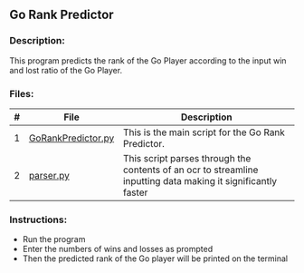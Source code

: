## Go Rank Predictor

### Description:
This program predicts the rank of the Go Player according to the input win and lost ratio of the Go Player.

### Files:
|   #   | File            | Description                                        |
| :---: | --------------- | -------------------------------------------------- |
|   1   | [GoRankPredictor.py](https://github.com/jtsui23-code/Projects/blob/main/Projects/GoRankPredictor/GoRankPredictor.py)        | This is the main script for the Go Rank Predictor.|
| 2 | [parser.py](https://github.com/jtsui23-code/Projects/blob/main/Projects/GoRankPredictor/parser.py) | This script parses through the contents of an ocr to streamline inputting data making it significantly faster |



### Instructions:

- Run the program
- Enter the numbers of wins and losses as prompted
- Then the predicted rank of the Go player will be printed on the terminal

